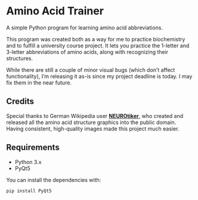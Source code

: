 # Amino Acid Trainer

A simple Python program for learning amino acid abbreviations.

This program was created both as a way for me to practice biochemistry and to fulfill a university course project. It lets you practice the 1-letter and 3-letter abbreviations of amino acids, along with recognizing their structures.

While there are still a couple of minor visual bugs (which don’t affect functionality), I’m releasing it as-is since my project deadline is today. I may fix them in the near future.

## Credits

Special thanks to German Wikipedia user [**NEUROtiker**]([https://de.wikipedia.org/wiki/Benutzer:NEUROtiker](https://commons.wikimedia.org/wiki/User:NEUROtiker)), who created and released all the amino acid structure graphics into the public domain.  
Having consistent, high-quality images made this project much easier.

## Requirements

- Python 3.x
- PyQt5

You can install the dependencies with:

```bash
pip install PyQt5
